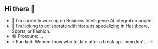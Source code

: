 ## Hi there 👋

- 🔭 I’m currently working on Business Intelligence AI Integration project
- 👯 I’m looking to collaborate with startups specializing in Healthcare, Sports, or Fashion.
- 😄 Pronouns: ...
- ⚡ Fun fact: Women know who to date after a break up.. men don't. 
-->

